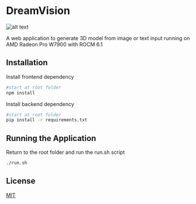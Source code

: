 # DreamVision

![alt text](https://hackster.imgix.net/uploads/attachments/1721961/pink_minimalist_wellness_tips_infographic_Omnupbw1Gq.png?auto=compress%2Cformat&w=740&h=555&fit=max)

A web application to generate 3D model from image or text input running on AMD Radeon Pro W7900 with ROCM 6.1

## Installation

Install frontend dependency
```bash
#start at root folder
npm install
```
Install backend dependency
```bash
#start at root folder
pip install -r requirements.txt
```

## Running the Application
Return to the root folder and run the run.sh script
```bash
./run.sh
```

## License

[MIT](https://choosealicense.com/licenses/mit/)

